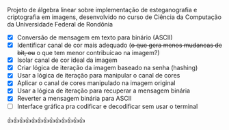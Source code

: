 Projeto de álgebra linear sobre implementação de esteganografia e criptografia em imagens, desenvolvido no curso de Ciência da Computação da Universidade Federal de Rondônia 


- [x] Conversão de mensagem em texto para binário (ASCII)
- [x] Identificar canal de cor mais adequado (~~o que gera menos mudancas de bit, ou~~ o que tem menor contribuicao na imagem?)
- [x] Isolar canal de cor ideal da imagem
- [x] Criar lógica de iteração da imagem baseado na senha (hashing)
- [x] Usar a lógica de iteração para manipular o canal de cores
- [x] Aplicar o canal de cores manipulado na imagem original
- [x] Usar a lógica de iteração para recuperar a mensagem binária
- [x] Reverter a mensagem binária para ASCII
- [ ] Interface gráfica pra codificar e decodificar sem usar o terminal

👍👍👍👍👍👍👍👍👍👍👍👍👍
